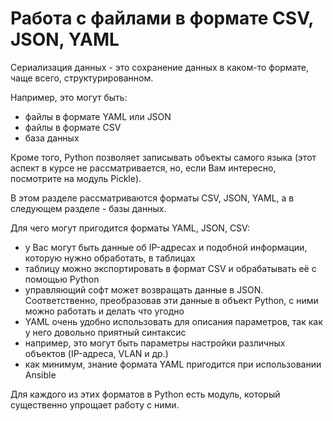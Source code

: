 # Работа с файлами в формате CSV, JSON, YAML

Сериализация данных - это сохранение данных в каком-то формате, чаще всего, структурированном.

Например, это могут быть:
* файлы в формате YAML или JSON
* файлы в формате CSV
* база данных

Кроме того, Python позволяет записывать объекты самого языка (этот аспект в курсе не рассматривается, но, если Вам интересно, посмотрите на модуль Pickle).

В этом разделе рассматриваются форматы CSV, JSON, YAML, а в следующем разделе - базы данных.


Для чего могут пригодится форматы YAML, JSON, CSV:
* у Вас могут быть данные об IP-адресах и подобной информации, которую нужно обработать, в таблицах
 * таблицу можно экспортировать в формат CSV и обрабатывать её с помощью Python
* управляющий софт может возвращать данные в JSON. Соответственно, преобразовав эти данные в объект Python, с ними можно работать и делать что угодно
* YAML очень удобно использовать для описания параметров, так как у него довольно приятный синтаксис
 * например, это могут быть параметры настройки различных объектов (IP-адреса, VLAN и др.)
 * как минимум, знание формата YAML пригодится при использовании Ansible

Для каждого из этих форматов в Python есть модуль, который существенно упрощает работу с ними.

